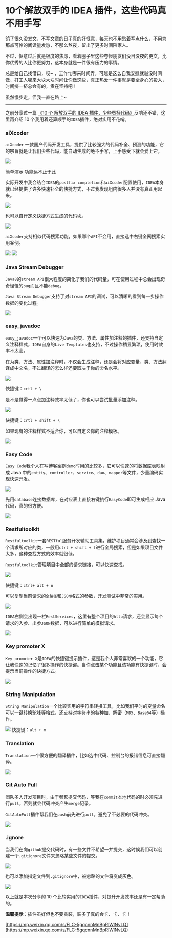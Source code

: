 # 10个解放双手的 IDEA 插件，这些代码真不用手写
鸽了很久没发文，不写文章的日子真的好惬意，每天也不用愁着写点什么，不用为那点可怜的阅读量发愁，不那么熬夜，留出了更多时间陪家人。

不过，惬意过后就是极度的焦虑，看着圈子里这些卷怪朋友们没日没夜的更文，比你优秀的人比你更努力，这本身就是一件很有压力的事情。

总是给自己找借口，哎~ ，工作忙哪来时间弄，可越是这么自我安慰就越没时间做，打工人哪来大块大块时间让你做这些，真正热爱一件事就是要全身心的投入，时间挤一挤总会有的，贵在坚持吧！

虽然慢步走，但我一直在路上~

* * *

之前分享过一篇 [《10 个 解放双手的 IDEA 插件，少些冤枉代码》](https://mp.weixin.qq.com/s?__biz=MzAxNTM4NzAyNg==&mid=2247484298&idx=1&sn=f6c0269b344d327ca0113531e3564864&scene=21#wechat_redirect)反响还不错，这里再介绍 10 个我用着还算顺手的`IDEA`插件，绝对实用不花哨。

### aiXcoder

`aiXcoder` 一款国产代码开发工具，提供了比较强大的代码补全、预测的功能，它的宗旨就是让我们少些代码，能自动生成的绝不手写，上手感受下就会爱上它。

![](https://mmbiz.qpic.cn/mmbiz_gif/0OzaL5uW2aOYVlIj0gIc1GibJk3uof84xnlCXsh5Qhia54xgedFlMaqmGPniauVYhk0ibIyL2mY0q5sviccosmL7deQ/640?wx_fmt=gif)

简单演示 功能远不止于此

实际开发中我会结合`IDEA`的`postfix completion`和`aiXcoder`配置使用，`IDEA`本身就已经提供了许多快速补全的快捷方式，不过我发现组内很多人并没有真正用起来。

![](https://mmbiz.qpic.cn/mmbiz_gif/0OzaL5uW2aOYVlIj0gIc1GibJk3uof84xFfkloyd0ibFO2RVZGZJqumwxm6D1EaCDrGADEpVojMRjLYQxpPPrkIA/640?wx_fmt=gif)

也可以自行定义快捷方式生成的代码块。

![](https://mmbiz.qpic.cn/mmbiz_png/0OzaL5uW2aOYVlIj0gIc1GibJk3uof84xyF17aW5gNKibutIMRXBlRAbdIJsfdLpic5GlGKUTxH9eq6cGd0ZKAFyQ/640?wx_fmt=png)

`aiXcoder`支持相似代码搜索功能，如果哪个`API`不会用，直接选中右键全网搜索实用案例。

![](https://mmbiz.qpic.cn/mmbiz_png/0OzaL5uW2aOYVlIj0gIc1GibJk3uof84x5HMicAucBQDK4JcOGbV1gDtlP427skbQhXH1GrmWO4LDXZiaB0hSkqHw/640?wx_fmt=png)
![](https://mmbiz.qpic.cn/mmbiz_png/0OzaL5uW2aOYVlIj0gIc1GibJk3uof84xqRiaBhRViczSDY7J6trtjBDq6U9IJHYv5vQibpDQ3xcyflcCpaoX9xWhA/640?wx_fmt=png)

### Java Stream Debugger

`Java8`的`stream API`很大程度的简化了我们的代码量，可在使用过程中总会出现奇奇怪怪的`bug`而且不能`debug`。

`Java Stream Debugger`支持了对`stream API`的调试，可以清晰的看到每一步操作数据的变化过程。

![](https://mmbiz.qpic.cn/mmbiz_png/0OzaL5uW2aOYVlIj0gIc1GibJk3uof84x2I1wdDMLa5VsIv8BqmvPQMWrRhWVNrKvjibmhmSfX6FbTjr4fyJYOWA/640?wx_fmt=png)

### easy_javadoc

`easy_javadoc`一个可以快速为`Java`的类、方法、属性加注释的插件，还支持自定义注释样式，`IDEA`自身的`Live Templates`也支持，不过操作稍显繁琐，使用时效率不太高。

在为类、方法、属性加注释时，不仅会生成注释，还是会将对应变量、类、方法翻译成中文名，不过翻译的怎么样还要取决于你的命名水平。

![](https://mmbiz.qpic.cn/mmbiz_gif/0OzaL5uW2aOYVlIj0gIc1GibJk3uof84xdV3a2QP1yK3R9NDAx8RC63K9EFbUdWSFApQuQFyvkiabjW8dreSyNGA/640?wx_fmt=gif)

快捷键：`crtl + \`

是不是觉得一点点加注释效率太低了，你也可以尝试批量添加注释。

![](https://mmbiz.qpic.cn/mmbiz_gif/0OzaL5uW2aOYVlIj0gIc1GibJk3uof84xFB9IIDvAUxMWN2mQiaZpDgJdUboDBZu1ea9Xc9MaAoH69b3ZCWAy5zg/640?wx_fmt=gif)

快捷键：`crtl + shift + \`

如果现有的注释样式不适合你，可以自定义你的注释模板。

![](https://mmbiz.qpic.cn/mmbiz_png/0OzaL5uW2aOYVlIj0gIc1GibJk3uof84xaj3krWI6PnpibILbHK5eFtY5NSMr7KF1libWz4GWXAXVaaCmynoMBtMw/640?wx_fmt=png)

### Easy Code

`Easy Code`我个人在写博客案例`demo`时用的比较多，它可以快速的将数据库表映射成 Java 中的`entity`、`controller`、`service`、`dao`、`mapper`等文件，少量编码实现快速开发。

![](https://mmbiz.qpic.cn/mmbiz_png/0OzaL5uW2aOYVlIj0gIc1GibJk3uof84x1wliay8CAFWc6YnKZCgdNqP6lRndaxt19SfY4SoFNpb8CqVjKJicpqpg/640?wx_fmt=png)

先用`database`连接数据库，在对应表上直接右键执行`EasyCode`即可生成相应 Java 代码，真的很方便。

![](https://mmbiz.qpic.cn/mmbiz_png/0OzaL5uW2aOYVlIj0gIc1GibJk3uof84xa50AySzBpDBpJLzF77IaXXLkIsKPyRzN82Ts4TfvW7Euuicia47T40NA/640?wx_fmt=png)

### Restfultoolkit

`Restfultoolkit`一套`RESTful`服务开发辅助工具集，维护项目通常会涉及到查找一个请求所对应的类，一般用`ctrl + shift + f`进行全局搜索，但是如果项目文件太多，这种查找方式的效率就很低。

`Restfultoolkit`管理项目中全部的请求链接，可以快速查找。

![](https://mmbiz.qpic.cn/mmbiz_png/0OzaL5uW2aOYVlIj0gIc1GibJk3uof84xSibgLF4lV58Qdn5Op7uOpCQChFIguYaC9D5KXSwcoTh3CIic1bMvHfoQ/640?wx_fmt=png)

快捷键：`ctrl+ alt + n`

可以复制当前请求的`全路径`和`JSON`格式的参数，开发测试中非常的实用。

![](https://mmbiz.qpic.cn/mmbiz_gif/0OzaL5uW2aOYVlIj0gIc1GibJk3uof84xaoGAJh0BRqclHsZsSQCnL2fs5q1DtZksDpa0OQnRjCDdaKt715kT2A/640?wx_fmt=gif)

`IDEA`右侧会出现一栏`RestServices`，这里有整个项目的`http`请求，还会显示每个请求的入参、出参`JSON`数据，可以进行简单的模拟请求。

![](https://mmbiz.qpic.cn/mmbiz_png/0OzaL5uW2aOYVlIj0gIc1GibJk3uof84xbz888iavWzgFKlg7549ThL5kFH7mXdBggTL5icRAbwddjdLuUIQ0IDIw/640?wx_fmt=png)

### Key promoter X

`Key promoter X`是`IDEA`的快捷键提示插件，这是我个人非常喜欢的一个功能，它让我快速的记忆了很多操作的快捷键。当你点击某个功能且该功能有快捷键时，会提示当前操作的快捷方式。

![](https://mmbiz.qpic.cn/mmbiz_gif/0OzaL5uW2aOYVlIj0gIc1GibJk3uof84xbt90eDiaPZEyEKia9EHPmiaC5DdINy5niaiajSOAFbtAlqqfAQicNWooKS5A/640?wx_fmt=gif)

### String Manipulation

`String Manipulation`一个比较实用的字符串转换工具，比如我们平时的变量命名可以一键转换驼峰等格式，还支持对字符串的各种加、解密（`MD5`、`Base64`等）操作。

![](https://mmbiz.qpic.cn/mmbiz_gif/0OzaL5uW2aOYVlIj0gIc1GibJk3uof84xqaXglxibZdial7icCSsWOot21wYib1icKyFh61JgPTMxQGnyNRE7oh09jrg/640?wx_fmt=gif)
快捷键：`alt + m`

### Translation

`Translation`一个很方便的翻译插件，比如选中代码、控制台的报错信息可直接翻译。

![](https://mmbiz.qpic.cn/mmbiz_gif/0OzaL5uW2aOYVlIj0gIc1GibJk3uof84xf896LCLsLjMj8ialkKUOXp7bAvG8v59AyADoQ8q3dhOo9AAsbgiapicvw/640?wx_fmt=gif)

### Git Auto Pull

团队多人开发项目时，由于频繁提交代码，等我在`commit`本地代码的时必须先进行`pull`，否则就会代码冲突产生`merge`记录。

`GitAutoPull`插件帮我们在`push`前先进行`pull`，避免了不必要的代码冲突。

![](https://mmbiz.qpic.cn/mmbiz_png/0OzaL5uW2aOYVlIj0gIc1GibJk3uof84xKcnicoc84NOLjfDgs6x40ziaFhxUmBELfDMzwO5xDr0ZWN6eprsPEeOg/640?wx_fmt=png)

### .ignore

当我们在向`github`提交代码时，有一些文件不希望一并提交，这时候我们可以创建一个`.gitignore`文件来忽略某些文件的提交。

![](https://mmbiz.qpic.cn/mmbiz_png/0OzaL5uW2aOYVlIj0gIc1GibJk3uof84xgq2Oam7PMUQT5UMWOm12xoJZmwCG9dEErtcgo4piaguUibLJ9aJLnNJg/640?wx_fmt=png)

也可以添加指定文件到`.gitignore`中，被忽略的文件将变成灰色。

![](https://mmbiz.qpic.cn/mmbiz_png/0OzaL5uW2aOYVlIj0gIc1GibJk3uof84xNnTxn7kM38qnGdhpNMCP6yFYsqV8eL3p1hwSuPcnicl1xdKNU8r1cFg/640?wx_fmt=png)

以上就是本次分享的 10 个比较实用的`IDEA`插件，对提升开发效率还是有一定帮助的。

**温馨提示**：插件虽好但也不要贪装，装多了真的会卡、卡、卡！

 [https://mp.weixin.qq.com/s/FLC-5gqcnnMnBpRlWlNvLQ](https://mp.weixin.qq.com/s/FLC-5gqcnnMnBpRlWlNvLQ)
